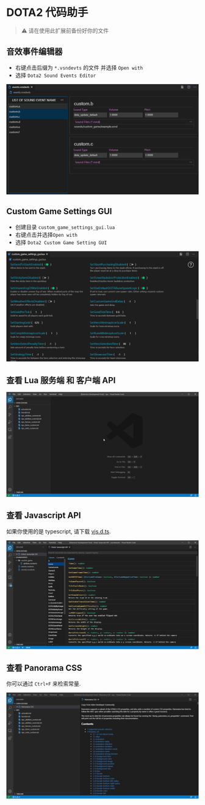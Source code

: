 # DOTA2 代码助手

> ⚠️ 请在使用此扩展前备份好你的文件

## 音效事件编辑器

-   右键点击后缀为 `*.vsndevts` 的文件 并选择 `Open with`
-   选择 `Dota2 Sound Events Editor`

![音效事件编辑器](https://github.com/RobinCodeX/dota2-coding-helper/raw/master/.github/sound-events-editor.png)

## Custom Game Settings GUI

-   创建目录 `custom_game_settings_gui.lua`
-   右键点击并选择`Open with`
-   选择 `Dota2 Custom Game Setting GUI`

![Custom Game Settings GUI](https://github.com/RobinCodeX/dota2-coding-helper/raw/master/.github/custom-game-settings-gui.png)

## 查看 Lua 服务端 和 客户端 API

![Lua 服务端 和 客户端 API](https://github.com/RobinCodeX/dota2-coding-helper/raw/master/.github/lua_api.gif)

## 查看 Javascript API

如果你使用的是 typescript, 请下载
[vjs.d.ts](https://github.com/RobinCodeX/dota2-coding-helper/blob/master/vjs.d.ts).

![Javascript API](https://github.com/RobinCodeX/dota2-coding-helper/raw/master/.github/js_api.png)

## 查看 Panorama CSS

你可以通过 `Ctrl+F` 来检索常量.

![Panorama CSS](https://github.com/RobinCodeX/dota2-coding-helper/raw/master/.github/panorama_css.png)
